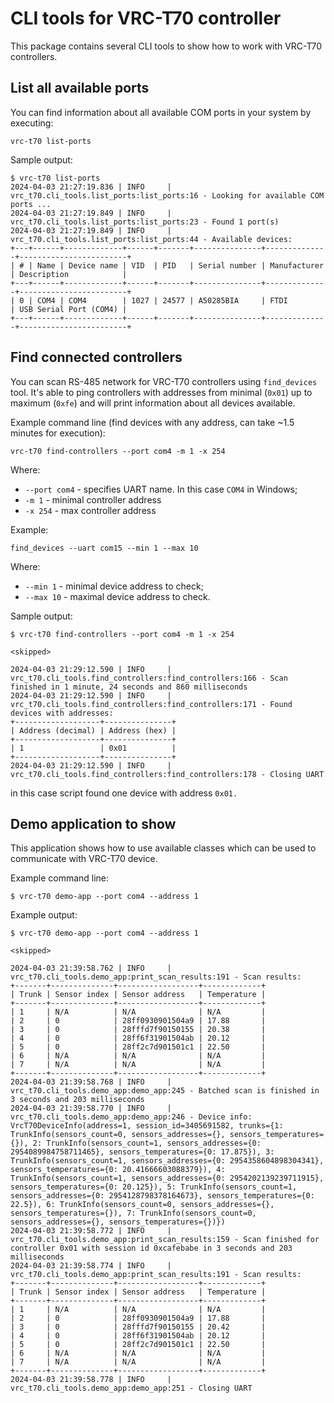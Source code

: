 # CLI tools for VRC-T70 controller

This package contains several CLI tools to show how to work with VRC-T70
controllers.


## List all available ports

You can find information about all available COM ports in your system
by executing:

```shell
vrc-t70 list-ports
```

Sample output:

```
$ vrc-t70 list-ports
2024-04-03 21:27:19.836 | INFO     | vrc_t70.cli_tools.list_ports:list_ports:16 - Looking for available COM ports ...
2024-04-03 21:27:19.849 | INFO     | vrc_t70.cli_tools.list_ports:list_ports:23 - Found 1 port(s)
2024-04-03 21:27:19.849 | INFO     | vrc_t70.cli_tools.list_ports:list_ports:44 - Available devices:
+---+------+-------------+------+-------+---------------+--------------+------------------------+
| # | Name | Device name | VID  | PID   | Serial number | Manufacturer | Description            |
+---+------+-------------+------+-------+---------------+--------------+------------------------+
| 0 | COM4 | COM4        | 1027 | 24577 | A50285BIA     | FTDI         | USB Serial Port (COM4) |
+---+------+-------------+------+-------+---------------+--------------+------------------------+
```

## Find connected controllers

You can scan RS-485 network for VRC-T70 controllers using `find_devices` tool.
It's able to ping controllers with addresses from minimal (`0x01`) up
to maximum (`0xfe`) and will print information about all devices available.

Example command line (find devices with any address, can take ~1.5 minutes for execution):

```
vrc-t70 find-controllers --port com4 -m 1 -x 254
```

Where:

- `--port com4` - specifies UART name. In this case `COM4` in Windows;
- `-m 1` - minimal controller address
- `-x 254` - max controller address

Example:

`find_devices --uart com15 --min 1 --max 10`

Where:
* `--min 1` - minimal device address to check;
* `--max 10` - maximal device address to check.

Sample output:

```
$ vrc-t70 find-controllers --port com4 -m 1 -x 254

<skipped>

2024-04-03 21:29:12.590 | INFO     | vrc_t70.cli_tools.find_controllers:find_controllers:166 - Scan finished in 1 minute, 24 seconds and 860 milliseconds
2024-04-03 21:29:12.590 | INFO     | vrc_t70.cli_tools.find_controllers:find_controllers:171 - Found devices with addresses:
+-------------------+---------------+
| Address (decimal) | Address (hex) |
+-------------------+---------------+
| 1                 | 0x01          |
+-------------------+---------------+
2024-04-03 21:29:12.590 | INFO     | vrc_t70.cli_tools.find_controllers:find_controllers:178 - Closing UART
```

in this case script found one device with address `0x01.`

## Demo application to show

This application shows how to use available classes which can be used
to communicate with VRC-T70 device.

Example command line:

```
$ vrc-t70 demo-app --port com4 --address 1
```

Example output:

```
$ vrc-t70 demo-app --port com4 --address 1

<skipped>

2024-04-03 21:39:58.762 | INFO     | vrc_t70.cli_tools.demo_app:print_scan_results:191 - Scan results:
+-------+--------------+------------------+-------------+
| Trunk | Sensor index | Sensor address   | Temperature |
+-------+--------------+------------------+-------------+
| 1     | N/A          | N/A              | N/A         |
| 2     | 0            | 28ff0930901504a9 | 17.88       |
| 3     | 0            | 28fffd7f90150155 | 20.38       |
| 4     | 0            | 28ff6f31901504ab | 20.12       |
| 5     | 0            | 28ff2c7d901501c1 | 22.50       |
| 6     | N/A          | N/A              | N/A         |
| 7     | N/A          | N/A              | N/A         |
+-------+--------------+------------------+-------------+
2024-04-03 21:39:58.768 | INFO     | vrc_t70.cli_tools.demo_app:demo_app:245 - Batched scan is finished in 3 seconds and 203 milliseconds
2024-04-03 21:39:58.770 | INFO     | vrc_t70.cli_tools.demo_app:demo_app:246 - Device info: VrcT70DeviceInfo(address=1, session_id=3405691582, trunks={1: TrunkInfo(sensors_count=0, sensors_addresses={}, sensors_temperatures={}), 2: TrunkInfo(sensors_count=1, sensors_addresses={0: 2954089984758711465}, sensors_temperatures={0: 17.875}), 3: TrunkInfo(sensors_count=1, sensors_addresses={0: 2954358604898304341}, sensors_temperatures={0: 20.41666603088379}), 4: TrunkInfo(sensors_count=1, sensors_addresses={0: 2954202139239711915}, sensors_temperatures={0: 20.125}), 5: TrunkInfo(sensors_count=1, sensors_addresses={0: 2954128798378164673}, sensors_temperatures={0: 22.5}), 6: TrunkInfo(sensors_count=0, sensors_addresses={}, sensors_temperatures={}), 7: TrunkInfo(sensors_count=0, sensors_addresses={}, sensors_temperatures={})})
2024-04-03 21:39:58.772 | INFO     | vrc_t70.cli_tools.demo_app:print_scan_results:159 - Scan finished for controller 0x01 with session id 0xcafebabe in 3 seconds and 203 milliseconds
2024-04-03 21:39:58.774 | INFO     | vrc_t70.cli_tools.demo_app:print_scan_results:191 - Scan results:
+-------+--------------+------------------+-------------+
| Trunk | Sensor index | Sensor address   | Temperature |
+-------+--------------+------------------+-------------+
| 1     | N/A          | N/A              | N/A         |
| 2     | 0            | 28ff0930901504a9 | 17.88       |
| 3     | 0            | 28fffd7f90150155 | 20.42       |
| 4     | 0            | 28ff6f31901504ab | 20.12       |
| 5     | 0            | 28ff2c7d901501c1 | 22.50       |
| 6     | N/A          | N/A              | N/A         |
| 7     | N/A          | N/A              | N/A         |
+-------+--------------+------------------+-------------+
2024-04-03 21:39:58.778 | INFO     | vrc_t70.cli_tools.demo_app:demo_app:251 - Closing UART
```
